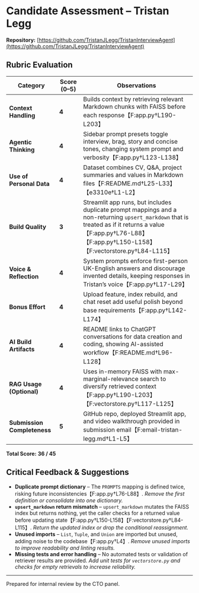 # Candidate Assessment – Tristan Legg

**Repository:** [https://github.com/TristanJLegg/TristanInterviewAgent](https://github.com/TristanJLegg/TristanInterviewAgent)

## Rubric Evaluation

| Category | Score (0–5) | Observations |
|----------|-------------|--------------|
| **Context Handling** | **4** | Builds context by retrieving relevant Markdown chunks with FAISS before each response【F:app.py†L190-L203】 |
| **Agentic Thinking** | **4** | Sidebar prompt presets toggle interview, brag, story and concise tones, changing system prompt and verbosity【F:app.py†L123-L138】 |
| **Use of Personal Data** | **4** | Dataset combines CV, Q&A, project summaries and values in Markdown files【F:README.md†L25-L33】【e3310e†L1-L2】 |
| **Build Quality** | **3** | Streamlit app runs, but includes duplicate prompt mappings and a non-returning `upsert_markdown` that is treated as if it returns a value【F:app.py†L76-L88】【F:app.py†L150-L158】【F:vectorstore.py†L84-L115】 |
| **Voice & Reflection** | **4** | System prompts enforce first-person UK-English answers and discourage invented details, keeping responses in Tristan’s voice【F:app.py†L17-L29】 |
| **Bonus Effort** | **4** | Upload feature, index rebuild, and chat reset add useful polish beyond base requirements【F:app.py†L142-L174】 |
| **AI Build Artifacts** | **4** | README links to ChatGPT conversations for data creation and coding, showing AI-assisted workflow【F:README.md†L96-L128】 |
| **RAG Usage (Optional)** | **4** | Uses in-memory FAISS with max-marginal-relevance search to diversify retrieved context【F:app.py†L190-L203】【F:vectorstore.py†L117-L125】 |
| **Submission Completeness** | **5** | GitHub repo, deployed Streamlit app, and video walkthrough provided in submission email【F:email-tristan-legg.md†L1-L5】 |

**Total Score:** **36 / 45**

## Critical Feedback & Suggestions

- **Duplicate prompt dictionary** – The `PROMPTS` mapping is defined twice, risking future inconsistencies【F:app.py†L76-L88】. *Remove the first definition or consolidate into one dictionary.*
- **`upsert_markdown` return mismatch** – `upsert_markdown` mutates the FAISS index but returns nothing, yet the caller checks for a returned value before updating state【F:app.py†L150-L158】【F:vectorstore.py†L84-L115】. *Return the updated index or drop the conditional reassignment.*
- **Unused imports** – `List`, `Tuple`, and `Union` are imported but unused, adding noise to the codebase【F:app.py†L4】. *Remove unused imports to improve readability and linting results.*
- **Missing tests and error handling** – No automated tests or validation of retriever results are provided. *Add unit tests for `vectorstore.py` and checks for empty retrievals to increase reliability.*

---

Prepared for internal review by the CTO panel.
